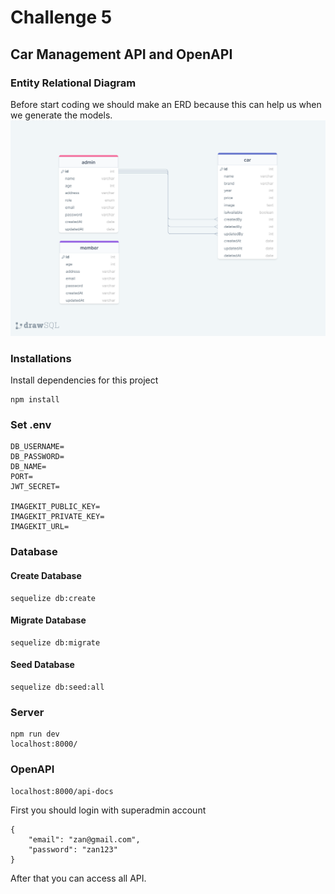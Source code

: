 # Challenge 5

## Car Management API and OpenAPI

### Entity Relational Diagram

Before start coding we should make an ERD because this can help us when we generate the models.
![ERD Database](./app/public/images/car-management-diagram.png "ERD Database")

### Installations

Install dependencies for this project

```shell
npm install
```

### Set .env

```shell
DB_USERNAME=
DB_PASSWORD=
DB_NAME=
PORT=
JWT_SECRET=

IMAGEKIT_PUBLIC_KEY=
IMAGEKIT_PRIVATE_KEY=
IMAGEKIT_URL=
```

### Database

#### Create Database

```shell
sequelize db:create
```

#### Migrate Database

```shell
sequelize db:migrate
```

#### Seed Database

```shell
sequelize db:seed:all
```

### Server

```shell
npm run dev
localhost:8000/
```

### OpenAPI

```shell
localhost:8000/api-docs
```

First you should login with superadmin account

```shell
{
    "email": "zan@gmail.com",
    "password": "zan123"
}
```

After that you can access all API.
